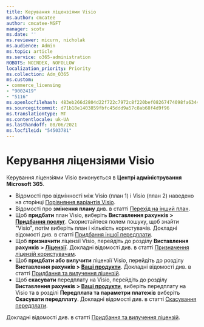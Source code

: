 ```yaml
---
title: Керування ліцензіями Visio
ms.author: cmcatee
author: cmcatee-MSFT
manager: scotv
ms.date: ''
ms.reviewer: micurn, nicholak
ms.audience: Admin
ms.topic: article
ms.service: o365-administration
ROBOTS: NOINDEX, NOFOLLOW
localization_priority: Priority
ms.collection: Adm_O365
ms.custom:
- commerce_licensing
- "9002419"
- "5116"
ms.openlocfilehash: 483eb266d2804d22f722c7972c8f220bef08267474098fa63441dbaf19c5716c
ms.sourcegitcommit: d71b18e1403859fbfc45ddd9a57c8ab68f4d9f96
ms.translationtype: MT
ms.contentlocale: uk-UA
ms.lasthandoff: 08/06/2021
ms.locfileid: "54503781"
---
```

# <a name="visio-license-management"></a>Керування ліцензіями Visio

Керування ліцензіями Visio виконується в **Центрі адміністрування Microsoft 365**.

- Відомості про відмінності між Visio (план 1) і Visio (план 2) наведено на сторінці [Порівняння варіантів Visio](https://www.microsoft.com/microsoft-365/visio/microsoft-visio-plans-and-pricing-compare-visio-options?rtc=1).
- Відомості про **змінення плану** див. в статті [Перехід на інший план](/microsoft-365/commerce/subscriptions/upgrade-to-different-plan).
- Щоб **придбати** план Visio, виберіть **Виставлення рахунків > [Придбання послуг](https://go.microsoft.com/fwlink/p/?linkid=868433)**. Скористайтеся полем пошуку, щоб знайти "Visio", потім виберіть план і кількість користувачів. Докладні відомості див. в статті [Придбання іншої передплати](/microsoft-365/commerce/try-or-buy-microsoft-365#buy-a-different-subscription).
- Щоб **призначити** ліцензії Visio, перейдіть до розділу **Виставлення рахунків > [Ліцензії](https://go.microsoft.com/fwlink/p/?linkid=842264)**. Докладні відомості див. в статті [Призначення ліцензій користувачам](/microsoft-365/admin/manage/assign-licenses-to-users).
- Щоб **придбати або вилучити** ліцензії Visio, перейдіть до розділу **Виставлення рахунків > [Ваші продукти](https://go.microsoft.com/fwlink/p/?linkid=842054)**. Докладні відомості див. в статті [Придбання та вилучення ліцензій](/microsoft-365/commerce/licenses/buy-licenses#buy-or-remove-licenses-for-your-business-subscription).
- Щоб **скасувати** передплату на Visio, перейдіть до розділу **Виставлення рахунків > [Ваші продукти](https://go.microsoft.com/fwlink/p/?linkid=842054)**, виберіть передплату на Visio та в розділі **Передплата та параметри платежів** виберіть **Скасувати передплату**. Докладні відомості див. в статті [Скасування передплати](/microsoft-365/commerce/subscriptions/cancel-your-subscription).

Докладні відомості див. в статті [Придбання та вилучення ліцензій](/microsoft-365/commerce/licenses/buy-licenses).